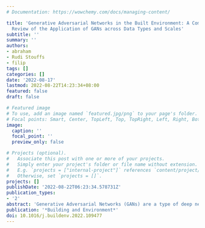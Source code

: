 ```yaml
---
# Documentation: https://wowchemy.com/docs/managing-content/

title: 'Generative Adversarial Networks in the Built Environment: A Comprehensive
  Review of the Application of GANs across Data Types and Scales'
subtitle: ''
summary: ''
authors:
- abraham
- Rudi Stouffs
- filip
tags: []
categories: []
date: '2022-08-17'
lastmod: 2022-08-22T14:23:34+08:00
featured: false
draft: false

# Featured image
# To use, add an image named `featured.jpg/png` to your page's folder.
# Focal points: Smart, Center, TopLeft, Top, TopRight, Left, Right, BottomLeft, Bottom, BottomRight.
image:
  caption: ''
  focal_point: ''
  preview_only: false

# Projects (optional).
#   Associate this post with one or more of your projects.
#   Simply enter your project's folder or file name without extension.
#   E.g. `projects = ["internal-project"]` references `content/project/deep-learning/index.md`.
#   Otherwise, set `projects = []`.
projects: []
publishDate: '2022-08-22T06:23:34.578731Z'
publication_types:
- '2'
abstract: 'Generative Adversarial Networks (GANs) are a type of deep neural network that have achieved many state-of-the-art results for generative tasks. GANs can be useful in the built environment, from processing large-scale urban mobility data and remote sensing images at the regional level, to performance analysis and design generation at the building level. We analyzed 100 articles to provide a comprehensive state-of-the-art review on how GANs are currently applied to solve challenging tasks in the built environment. Our results show that: (i) GANs are replacing older methods in some problems and setting state-of-the-art performances; (ii) GANs are opening new frontiers in previously overlooked problems, such as automatically generating spatially accurate floorplan layouts; (iii) GANs can be applied to different scales in the built environment, from entire cities to neighborhoods and buildings; and (iv) GANs are being used in a variety of problems and data types, from remote sensing data augmentation, vector data generation, spatio-temporal data privacy protection, to building design generation. In total, there are 26 unique application domains enabled by GANs; (v) however, one common challenge in this field currently is the lack of high-quality datasets curated specifically for problems in the built environment. With more data in the future, GANs could potentially produce even better results than today.'
publication: '*Building and Environment*'
doi: 10.1016/j.buildenv.2022.109477
---
```

